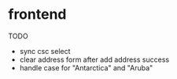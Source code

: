 # frontend

TODO

- sync csc select
- clear address form after add address success
- handle case for "Antarctica" and "Aruba"
